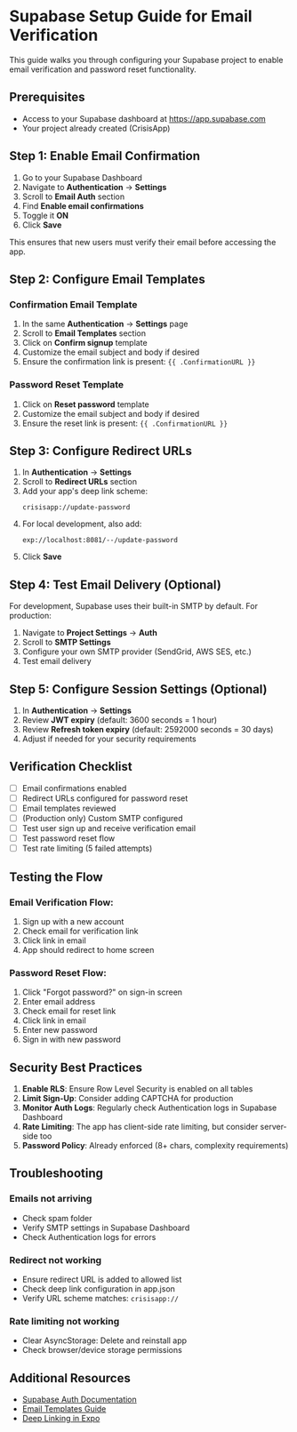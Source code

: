 # Supabase Setup Guide for Email Verification

This guide walks you through configuring your Supabase project to enable email verification and password reset functionality.

## Prerequisites

- Access to your Supabase dashboard at https://app.supabase.com
- Your project already created (CrisisApp)

## Step 1: Enable Email Confirmation

1. Go to your Supabase Dashboard
2. Navigate to **Authentication** → **Settings**
3. Scroll to **Email Auth** section
4. Find **Enable email confirmations**
5. Toggle it **ON**
6. Click **Save**

This ensures that new users must verify their email before accessing the app.

## Step 2: Configure Email Templates

### Confirmation Email Template

1. In the same **Authentication** → **Settings** page
2. Scroll to **Email Templates** section
3. Click on **Confirm signup** template
4. Customize the email subject and body if desired
5. Ensure the confirmation link is present: `{{ .ConfirmationURL }}`

### Password Reset Template

1. Click on **Reset password** template
2. Customize the email subject and body if desired
3. Ensure the reset link is present: `{{ .ConfirmationURL }}`

## Step 3: Configure Redirect URLs

1. In **Authentication** → **Settings**
2. Scroll to **Redirect URLs** section
3. Add your app's deep link scheme:
   ```
   crisisapp://update-password
   ```
4. For local development, also add:
   ```
   exp://localhost:8081/--/update-password
   ```
5. Click **Save**

## Step 4: Test Email Delivery (Optional)

For development, Supabase uses their built-in SMTP by default. For production:

1. Navigate to **Project Settings** → **Auth**
2. Scroll to **SMTP Settings**
3. Configure your own SMTP provider (SendGrid, AWS SES, etc.)
4. Test email delivery

## Step 5: Configure Session Settings (Optional)

1. In **Authentication** → **Settings**
2. Review **JWT expiry** (default: 3600 seconds = 1 hour)
3. Review **Refresh token expiry** (default: 2592000 seconds = 30 days)
4. Adjust if needed for your security requirements

## Verification Checklist

- [ ] Email confirmations enabled
- [ ] Redirect URLs configured for password reset
- [ ] Email templates reviewed
- [ ] (Production only) Custom SMTP configured
- [ ] Test user sign up and receive verification email
- [ ] Test password reset flow
- [ ] Test rate limiting (5 failed attempts)

## Testing the Flow

### Email Verification Flow:
1. Sign up with a new account
2. Check email for verification link
3. Click link in email
4. App should redirect to home screen

### Password Reset Flow:
1. Click "Forgot password?" on sign-in screen
2. Enter email address
3. Check email for reset link
4. Click link in email
5. Enter new password
6. Sign in with new password

## Security Best Practices

1. **Enable RLS**: Ensure Row Level Security is enabled on all tables
2. **Limit Sign-Up**: Consider adding CAPTCHA for production
3. **Monitor Auth Logs**: Regularly check Authentication logs in Supabase Dashboard
4. **Rate Limiting**: The app has client-side rate limiting, but consider server-side too
5. **Password Policy**: Already enforced (8+ chars, complexity requirements)

## Troubleshooting

### Emails not arriving
- Check spam folder
- Verify SMTP settings in Supabase Dashboard
- Check Authentication logs for errors

### Redirect not working
- Ensure redirect URL is added to allowed list
- Check deep link configuration in app.json
- Verify URL scheme matches: `crisisapp://`

### Rate limiting not working
- Clear AsyncStorage: Delete and reinstall app
- Check browser/device storage permissions

## Additional Resources

- [Supabase Auth Documentation](https://supabase.com/docs/guides/auth)
- [Email Templates Guide](https://supabase.com/docs/guides/auth/auth-email-templates)
- [Deep Linking in Expo](https://docs.expo.dev/guides/linking/)
